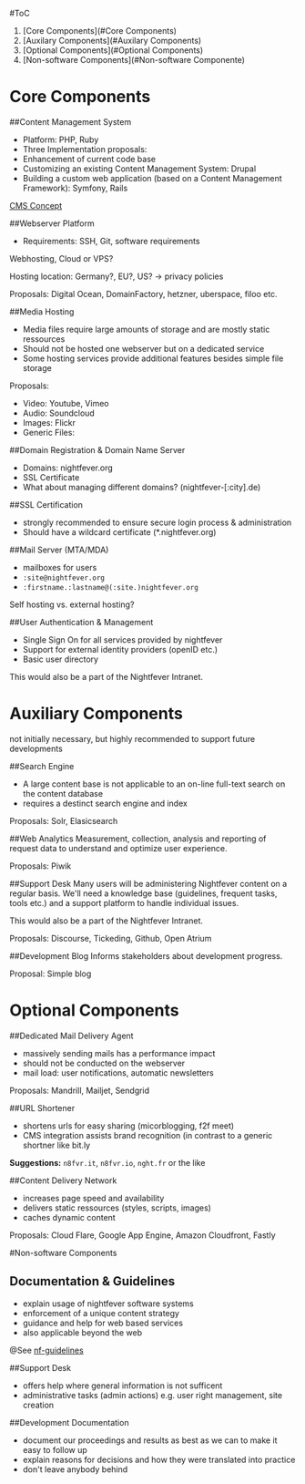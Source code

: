 #ToC
1. [Core Components](#Core Components)
2. [Auxilary Components](#Auxilary Components)
3. [Optional Components](#Optional Components)
4. [Non-software Components](#Non-software Componente)

# Core Components

##Content Management System

* Platform: PHP, Ruby
* Three Implementation proposals:
 * Enhancement of current code base
 * Customizing an existing Content Management System: Drupal 
 * Building a custom web application (based on a Content Management Framework): Symfony, Rails

[CMS Concept](/core-cms.md)

##Webserver Platform
* Requirements: SSH, Git, software requirements

Webhosting, Cloud or VPS?

Hosting location: Germany?, EU?, US? -> privacy policies

Proposals: Digital Ocean, DomainFactory, hetzner, uberspace, filoo etc.

##Media Hosting
* Media files require large amounts of storage and are mostly static ressources
* Should not be hosted one webserver but on a dedicated service
* Some hosting services provide additional features besides simple file storage

Proposals:

* Video: Youtube, Vimeo
* Audio: Soundcloud
* Images: Flickr 
* Generic Files:

##Domain Registration & Domain Name Server
* Domains: nightfever.org
* SSL Certificate
* What about managing different domains? (nightfever-[:city].de)

##SSL Certification
* strongly recommended to ensure secure login process & administration
* Should have a wildcard certificate (*.nightfever.org)

##Mail Server (MTA/MDA)
* mailboxes for users
* ```:site@nightfever.org```
* ```:firstname.:lastname@(:site.)nightfever.org```

Self hosting vs. external hosting?

##User Authentication & Management
* Single Sign On for all services provided by nightfever
* Support for external identity providers (openID etc.)
* Basic user directory

This would also be a part of the Nightfever Intranet.

# Auxiliary Components
not initially necessary, but highly recommended to support future developments

##Search Engine
* A large content base is not applicable to an on-line full-text search on the content database 
* requires a destinct search engine and index

Proposals: Solr, Elasicsearch

##Web Analytics
Measurement, collection, analysis and reporting of request data to understand and optimize user experience.

Proposals: Piwik

##Support Desk
Many users will be administering Nightfever content on a regular basis. We'll need a knowledge base (guidelines, frequent tasks, tools etc.) and a support platform to handle individual issues.

This would also be a part of the Nightfever Intranet.

Proposals: Discourse, Tickeding, Github, Open Atrium

##Development Blog
Informs stakeholders about development progress.

Proposal: Simple blog 

# Optional Components

##Dedicated Mail Delivery Agent
* massively sending mails has a performance impact
* should not be conducted on the webserver
* mail load: user notifications, automatic newsletters

Proposals: Mandrill, Mailjet, Sendgrid

##URL Shortener
* shortens urls for easy sharing (micorblogging, f2f meet)
* CMS integration assists brand recognition (in contrast to a generic shortner like bit.ly

**Suggestions:** ```n8fvr.it```, ```n8fvr.io```, ```nght.fr``` or the like

##Content Delivery Network
* increases page speed and availability
* delivers static ressources (styles, scripts, images)
* caches dynamic content

Proposals: Cloud Flare, Google App Engine, Amazon Cloudfront, Fastly

#Non-software Components

## Documentation & Guidelines
* explain usage of nightfever software systems
* enforcement of a unique content strategy
* guidance and help for web based services
* also applicable beyond the web

@See [nf-guidelines](https://github.com/nfweb/nf-guidelines)

##Support Desk 
* offers help where general information is not sufficent
* administrative tasks (admin actions) e.g. user right management, site creation

##Development Documentation
* document our proceedings and results as best as we can to make it easy to follow up
* explain reasons for decisions and how they were translated into practice
* don't leave anybody behind
